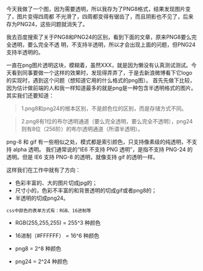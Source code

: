 今天我做了一个图，因为需要透明，所以我存为了PNG8格式，结果发现图片变了，图片变得四周都
不光滑了，四周都变得有锯齿了，而且阴影也不见了，后来存为PNG24，这些问题就消失了。

我去百度搜索了关于PNG8和PNG24的区别，看到下面的文章，原来PNG8要么完全透明，要么完全不透
明，不支持半透明，所以才会出现上面的问题，但PNG24支持半透明的。

一直在png图片透明这块，模糊着，虽然XXX，就是因为懒没有认真测试测试。今天看到同事要做一个这样的效果时，发现得弄弄了，于是去新浪微博看下它logo的实现时，遇到这个问题（想知道它用的什么格式的png图）。
首先先做下比较，因为估计做前端的人和我一样知道最多的就是png是一种包含半透明格式的图片。其实我们还要知道：

> 1.png8和png24的根本区别，不是颜色位的区别，而是存储方式不同。

> 2.png8有1位的布尔透明通道（要么完全透明，要么完全不透明），png24则有8位（256阶）的布尔透明通道（所谓半透明）。

png-8 和 gif 有一些相似之处，模式都是索引颜色，只支持像素级的纯透明，不支持 alpha 透明。
我们通常说的“IE6 不支持 PNG 透明”，是指不支持 PNG-24 的透明。但是 IE6 支持 PNG-8 的透明，就像支持 gif 的透明一样。

这样我们在工作中就有了方向：

- 色彩丰富的、大的图片切成jpg的；
- 尺寸小的，色彩不丰富的和背景透明的切成gif或者png8的；
- 半透明的切成png24。

`css中颜色的表单方式有：RGB、16进制等`

- RGB(255,255,255) = 255^3 种颜色
- 16进制（#FFFFFF） = 16^6 种颜色

- png8 = 2^8 种颜色
- png24 = 2^24 种颜色
